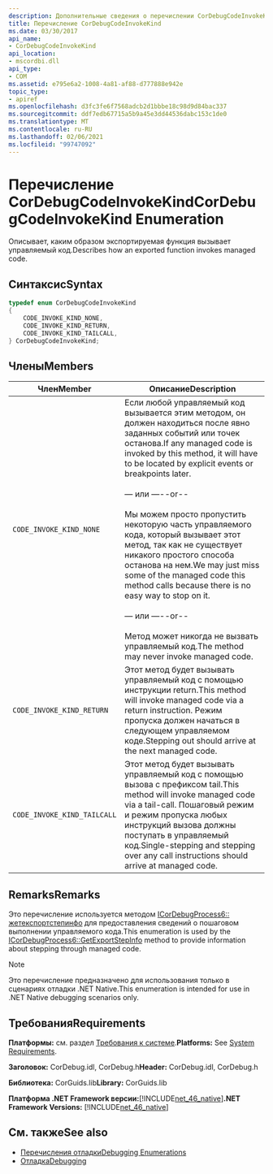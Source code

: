 ```yaml
---
description: Дополнительные сведения о перечислении CorDebugCodeInvokeKind
title: Перечисление CorDebugCodeInvokeKind
ms.date: 03/30/2017
api_name:
- CorDebugCodeInvokeKind
api_location:
- mscordbi.dll
api_type:
- COM
ms.assetid: e795e6a2-1008-4a81-af88-d777888e942e
topic_type:
- apiref
ms.openlocfilehash: d3fc3fe6f7568adcb2d1bbbe18c98d9d84bac337
ms.sourcegitcommit: ddf7edb67715a5b9a45e3dd44536dabc153c1de0
ms.translationtype: MT
ms.contentlocale: ru-RU
ms.lasthandoff: 02/06/2021
ms.locfileid: "99747092"
---
```

# <a name="cordebugcodeinvokekind-enumeration"></a><span data-ttu-id="ed369-103">Перечисление CorDebugCodeInvokeKind</span><span class="sxs-lookup"><span data-stu-id="ed369-103">CorDebugCodeInvokeKind Enumeration</span></span>

<span data-ttu-id="ed369-104">Описывает, каким образом экспортируемая функция вызывает управляемый код.</span><span class="sxs-lookup"><span data-stu-id="ed369-104">Describes how an exported function invokes managed code.</span></span>  
  
## <a name="syntax"></a><span data-ttu-id="ed369-105">Синтаксис</span><span class="sxs-lookup"><span data-stu-id="ed369-105">Syntax</span></span>  
  
```cpp  
typedef enum CorDebugCodeInvokeKind  
{  
    CODE_INVOKE_KIND_NONE,
    CODE_INVOKE_KIND_RETURN,
    CODE_INVOKE_KIND_TAILCALL,
} CorDebugCodeInvokeKind;  
```  
  
## <a name="members"></a><span data-ttu-id="ed369-106">Члены</span><span class="sxs-lookup"><span data-stu-id="ed369-106">Members</span></span>  
  
|<span data-ttu-id="ed369-107">Член</span><span class="sxs-lookup"><span data-stu-id="ed369-107">Member</span></span>|<span data-ttu-id="ed369-108">Описание</span><span class="sxs-lookup"><span data-stu-id="ed369-108">Description</span></span>|  
|------------|-----------------|  
|`CODE_INVOKE_KIND_NONE`|<span data-ttu-id="ed369-109">Если любой управляемый код вызывается этим методом, он должен находиться после явно заданных событий или точек останова.</span><span class="sxs-lookup"><span data-stu-id="ed369-109">If any managed code is invoked by this method, it will have to be located by explicit events or breakpoints later.</span></span><br /><br /> <span data-ttu-id="ed369-110">— или —</span><span class="sxs-lookup"><span data-stu-id="ed369-110">--or--</span></span><br /><br /> <span data-ttu-id="ed369-111">Мы можем просто пропустить некоторую часть управляемого кода, который вызывает этот метод, так как не существует никакого простого способа останова на нем.</span><span class="sxs-lookup"><span data-stu-id="ed369-111">We may just miss some of the managed code this method calls because there is no easy way to stop on it.</span></span><br /><br /> <span data-ttu-id="ed369-112">— или —</span><span class="sxs-lookup"><span data-stu-id="ed369-112">--or--</span></span><br /><br /> <span data-ttu-id="ed369-113">Метод может никогда не вызвать управляемый код.</span><span class="sxs-lookup"><span data-stu-id="ed369-113">The method may never invoke managed code.</span></span>|  
|`CODE_INVOKE_KIND_RETURN`|<span data-ttu-id="ed369-114">Этот метод будет вызывать управляемый код с помощью инструкции return.</span><span class="sxs-lookup"><span data-stu-id="ed369-114">This method will invoke managed code via a return instruction.</span></span> <span data-ttu-id="ed369-115">Режим пропуска должен начаться в следующем управляемом коде.</span><span class="sxs-lookup"><span data-stu-id="ed369-115">Stepping out should arrive at the next managed code.</span></span>|  
|`CODE_INVOKE_KIND_TAILCALL`|<span data-ttu-id="ed369-116">Этот метод будет вызывать управляемый код с помощью вызова с префиксом tail.</span><span class="sxs-lookup"><span data-stu-id="ed369-116">This method will invoke managed code via a tail-call.</span></span> <span data-ttu-id="ed369-117">Пошаговый режим и режим пропуска любых инструкций вызова должны поступать в управляемый код.</span><span class="sxs-lookup"><span data-stu-id="ed369-117">Single-stepping and stepping over any call instructions should arrive at managed code.</span></span>|  
  
## <a name="remarks"></a><span data-ttu-id="ed369-118">Remarks</span><span class="sxs-lookup"><span data-stu-id="ed369-118">Remarks</span></span>  

 <span data-ttu-id="ed369-119">Это перечисление используется методом [ICorDebugProcess6:: жетекспортстепинфо](icordebugprocess6-getexportstepinfo-method.md) для предоставления сведений о пошаговом выполнении управляемого кода.</span><span class="sxs-lookup"><span data-stu-id="ed369-119">This enumeration is used by the [ICorDebugProcess6::GetExportStepInfo](icordebugprocess6-getexportstepinfo-method.md) method to provide information about stepping through managed code.</span></span>  
  
> [!NOTE]
> <span data-ttu-id="ed369-120">Это перечисление предназначено для использования только в сценариях отладки .NET Native.</span><span class="sxs-lookup"><span data-stu-id="ed369-120">This enumeration is intended for use in .NET Native debugging scenarios only.</span></span>  
  
## <a name="requirements"></a><span data-ttu-id="ed369-121">Требования</span><span class="sxs-lookup"><span data-stu-id="ed369-121">Requirements</span></span>  

 <span data-ttu-id="ed369-122">**Платформы:** см. раздел [Требования к системе](../../get-started/system-requirements.md).</span><span class="sxs-lookup"><span data-stu-id="ed369-122">**Platforms:** See [System Requirements](../../get-started/system-requirements.md).</span></span>  
  
 <span data-ttu-id="ed369-123">**Заголовок:** CorDebug.idl, CorDebug.h</span><span class="sxs-lookup"><span data-stu-id="ed369-123">**Header:** CorDebug.idl, CorDebug.h</span></span>  
  
 <span data-ttu-id="ed369-124">**Библиотека:** CorGuids.lib</span><span class="sxs-lookup"><span data-stu-id="ed369-124">**Library:** CorGuids.lib</span></span>  
  
 <span data-ttu-id="ed369-125">**Платформа .NET Framework версии:**[!INCLUDE[net_46_native](../../../../includes/net-46-native-md.md)]</span><span class="sxs-lookup"><span data-stu-id="ed369-125">**.NET Framework Versions:** [!INCLUDE[net_46_native](../../../../includes/net-46-native-md.md)]</span></span>  
  
## <a name="see-also"></a><span data-ttu-id="ed369-126">См. также</span><span class="sxs-lookup"><span data-stu-id="ed369-126">See also</span></span>

- [<span data-ttu-id="ed369-127">Перечисления отладки</span><span class="sxs-lookup"><span data-stu-id="ed369-127">Debugging Enumerations</span></span>](debugging-enumerations.md)
- [<span data-ttu-id="ed369-128">Отладка</span><span class="sxs-lookup"><span data-stu-id="ed369-128">Debugging</span></span>](index.md)
